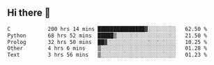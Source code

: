 ## Hi there 👋

<!--START_SECTION:waka-->

```txt
C            200 hrs 14 mins ███████████████▓░░░░░░░░░   62.50 %
Python       68 hrs 52 mins  █████▒░░░░░░░░░░░░░░░░░░░   21.50 %
Prolog       32 hrs 50 mins  ██▓░░░░░░░░░░░░░░░░░░░░░░   10.25 %
Other        4 hrs 6 mins    ▒░░░░░░░░░░░░░░░░░░░░░░░░   01.28 %
Text         3 hrs 56 mins   ▒░░░░░░░░░░░░░░░░░░░░░░░░   01.23 %
```

<!--END_SECTION:waka-->

<!--
**Luciano899/Luciano899** is a ✨ _special_ ✨ repository because its `README.md` (this file) appears on your GitHub profile.

Here are some ideas to get you started:

- 🔭 I’m currently working on ...
- 🌱 I’m currently learning ...
- 👯 I’m looking to collaborate on ...
- 🤔 I’m looking for help with ...
- 💬 Ask me about ...
- 📫 How to reach me: ...
- 😄 Pronouns: ...
- ⚡ Fun fact: ...
-->
